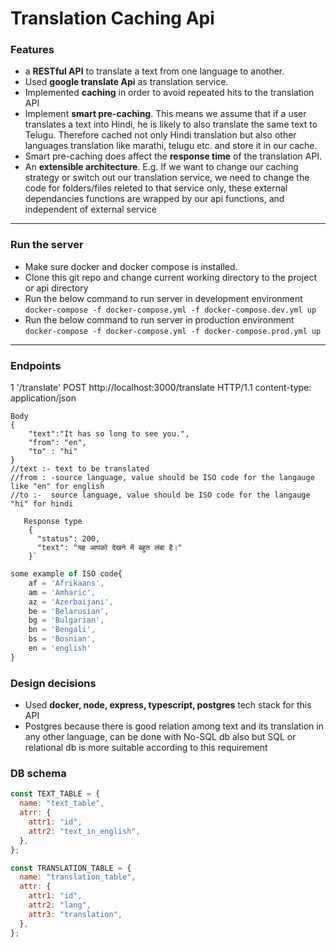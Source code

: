 # Translation Caching Api

### Features
- a **RESTful API** to translate a text from one language to another.
- Used **google translate Api** as translation service.
- Implemented **caching** in order to avoid repeated hits to the translation API
- Implement **smart pre-caching**. This means we assume that if a user translates a text into Hindi, he is likely to also translate the same text to Telugu. Therefore cached not only Hindi translation but also other languages translation like marathi, telugu etc. and store it in our cache.
- Smart pre-caching does affect the **response time** of the translation API.
- An **extensible architecture**. E.g. If we want to change our caching strategy or switch out our translation service, we need to change the code for folders/files releted to that service only, these external dependancies functions are wrapped by our api functions, and independent of external service

------------



### Run the server
- Make sure docker and docker compose is installed.
- Clone this git repo and change current working directory to the project or api directory
- Run the below command to run server in development environment
`docker-compose -f docker-compose.yml -f docker-compose.dev.yml up`
- Run the below command to run server in production environment
`docker-compose -f docker-compose.yml -f docker-compose.prod.yml up`

------------
### Endpoints
1 '/translate'
    POST http://localhost:3000/translate HTTP/1.1
    content-type: application/json
    
    Body
    {
        "text":"It has so long to see you.",
        "from": "en",
        "to" : "hi"
    }
	//text :- text to be translated
	//from : -source language, value should be ISO code for the langauge like "en" for english
	//to :-  source language, value should be ISO code for the langauge "hi" for hindi
	
	   Response type
        {
          "status": 200,
          "text": "यह आपको देखने में बहुत लंबा है।"
        }`
```javascript
some example of ISO code{
	af = 'Afrikaans',
    am = 'Amharic',
    az = 'Azerbaijani',
    be = 'Belarusian',
    bg = 'Bulgarian',
    bn = 'Bengali',
    bs = 'Bosnian',
	en = 'english'
}
```


### Design decisions
- Used **docker, node, express, typescript, postgres** tech stack for this API
- Postgres because there is good relation among text and its translation in any other language, can be done with No-SQL db also but SQL or relational db is more suitable according to this requirement



### DB schema
``` javascript
const TEXT_TABLE = {
  name: "text_table",
  atrr: {
    attr1: "id",
    attr2: "text_in_english",
  },
};

const TRANSLATION_TABLE = {
  name: "translation_table",
  attr: {
    attr1: "id",
    attr2: "lang",
    attr3: "translation",
  },
};


```



